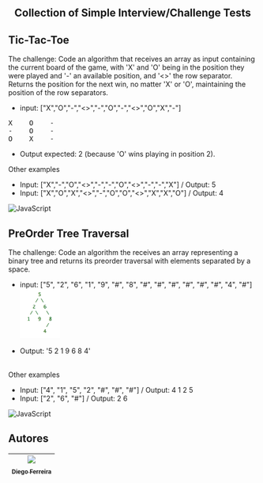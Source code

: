 ## <p align="center">Collection of Simple Interview/Challenge Tests</p>

## Tic-Tac-Toe
The challenge: Code an algorithm that receives an array as input containing the current board of the game, with 'X' and 'O' being in the position they were played and '-' an available position, and '<>' the row separator. Returns the position for the next win, no matter 'X' or 'O', maintaining the position of the row separators.
* input: ["X","O","-","<>","-","O","-","<>","O","X","-"]
<pre>
X    O    -
-    O    -
O    X    -
</pre>
* Output expected: 2 (because 'O' wins playing in position 2).

Other examples
* Input: ["X","-","O","<>","-","-","O","<>","-","-","X"] / Output: 5
* Input: ["X","O","X","<>","-","O","O","<>","X","X","O"] / Output: 4

![JavaScript](https://img.shields.io/badge/-JavaScript-black?style=flat-square&logo=javascript)

## PreOrder Tree Traversal
The challenge: Code an algorithm the receives an array representing a binary tree and returns its preorder traversal with elements separated by a space.
* input:  ["5", "2", "6", "1", "9", "#", "8", "#", "#", "#", "#", "#", "#", "4", "#"]
<br> <img src="./tree-traversal/input-tree.png" height=100/>

* Output: '5 2 1 9 6 8 4'

<br> Other examples
* Input: ["4", "1", "5", "2", "#", "#", "#"] / Output: 4 1 2 5
* Input: ["2", "6", "#"] / Output: 2 6

![JavaScript](https://img.shields.io/badge/-JavaScript-black?style=flat-square&logo=javascript)


## Autores
| [<img src="https://avatars.githubusercontent.com/u/97759524?v=4" width=115><br><sub>Diego Ferreira</sub>](https://github.com/diegonf) | 
| :---: |